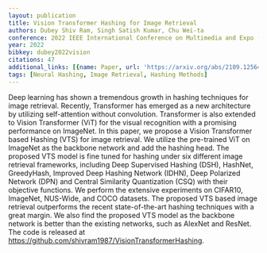 ```yaml
---
layout: publication
title: Vision Transformer Hashing for Image Retrieval
authors: Dubey Shiv Ram, Singh Satish Kumar, Chu Wei-ta
conference: 2022 IEEE International Conference on Multimedia and Expo (ICME)
year: 2022
bibkey: dubey2022vision
citations: 47
additional_links: [{name: Paper, url: 'https://arxiv.org/abs/2109.12564'}]
tags: [Neural Hashing, Image Retrieval, Hashing Methods]
---
```

Deep learning has shown a tremendous growth in hashing techniques for image
retrieval. Recently, Transformer has emerged as a new architecture by utilizing
self-attention without convolution. Transformer is also extended to Vision
Transformer (ViT) for the visual recognition with a promising performance on
ImageNet. In this paper, we propose a Vision Transformer based Hashing (VTS)
for image retrieval. We utilize the pre-trained ViT on ImageNet as the backbone
network and add the hashing head. The proposed VTS model is fine tuned for
hashing under six different image retrieval frameworks, including Deep
Supervised Hashing (DSH), HashNet, GreedyHash, Improved Deep Hashing Network
(IDHN), Deep Polarized Network (DPN) and Central Similarity Quantization (CSQ)
with their objective functions. We perform the extensive experiments on
CIFAR10, ImageNet, NUS-Wide, and COCO datasets. The proposed VTS based image
retrieval outperforms the recent state-of-the-art hashing techniques with a
great margin. We also find the proposed VTS model as the backbone network is
better than the existing networks, such as AlexNet and ResNet. The code is
released at https://github.com/shivram1987/VisionTransformerHashing.